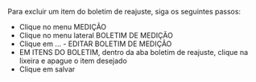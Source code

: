 Para excluir um item do boletim de reajuste, siga os seguintes passos:

* Clique no menu MEDIÇÃO
* Clique no menu lateral BOLETIM DE MEDIÇÃO
* Clique em ... - EDITAR BOLETIM DE MEDIÇÃO
* EM ITENS DO BOLETIM, dentro da aba boletim de reajuste, clique na lixeira e apague o item desejado
* Clique em salvar